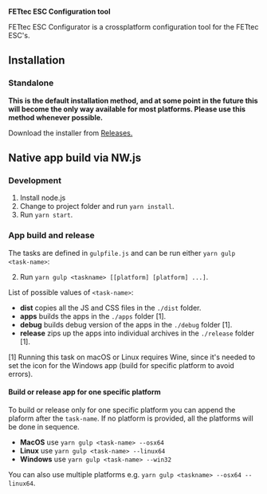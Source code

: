 **FETtec ESC Configuration tool**

FETtec ESC Configurator is a crossplatform configuration tool for the FETtec ESC's.

## Installation

### Standalone

**This is the default installation method, and at some point in the future this will become the only way available for most platforms. Please use this method whenever possible.**

Download the installer from [Releases.]()


## Native app build via NW.js

### Development

1. Install node.js
2. Change to project folder and run `yarn install`.
3. Run `yarn start`.

### App build and release

The tasks are defined in `gulpfile.js` and can be run either `yarn gulp <task-name>`:

2. Run `yarn gulp <taskname> [[platform] [platform] ...]`.

List of possible values of `<task-name>`:
* **dist** copies all the JS and CSS files in the `./dist` folder.
* **apps** builds the apps in the `./apps` folder [1].
* **debug** builds debug version of the apps in the `./debug` folder [1].
* **release** zips up the apps into individual archives in the `./release` folder [1]. 

[1] Running this task on macOS or Linux requires Wine, since it's needed to set the icon for the Windows app (build for specific platform to avoid errors).

#### Build or release app for one specific platform
To build or release only for one specific platform you can append the plaform after the `task-name`.
If no platform is provided, all the platforms will be done in sequence.

* **MacOS** use `yarn gulp <task-name> --osx64`
* **Linux** use `yarn gulp <task-name> --linux64`
* **Windows** use `yarn gulp <task-name> --win32`

You can also use multiple platforms e.g. `yarn gulp <taskname> --osx64 --linux64`.

